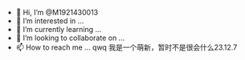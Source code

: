 - 👋 Hi, I’m @M1921430013
- 👀 I’m interested in ...
- 🌱 I’m currently learning ...
- 💞️ I’m looking to collaborate on ...
- 📫 How to reach me ...
  qwq
  我是一个萌新，暂时不是很会什么23.12.7
<!---
M1921430013/M1921430013 is a ✨ special ✨ repository because its `README.md` (this file) appears on your GitHub profile.
You can click the Preview link to take a look at your changes.
--->
